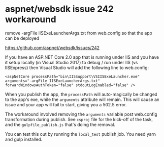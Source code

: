 # aspnet/websdk issue 242 workaround

remove -argFile IISExeLauncherArgs.txt from web.config so that the app can be deployed

https://github.com/aspnet/websdk/issues/242

If you have an ASP.NET Core 2.0 app that is running under IIS and you have it setup locally (in Visual Studio 2017) to debug / run under IIS (vs IISExpress) then Visual Studio will add the following line to web.config:

`<aspNetCore processPath="bin\IISSupport\VSIISExeLauncher.exe" arguments="-argFile IISExeLauncherArgs.txt" forwardWindowsAuthToken="false" stdoutLogEnabled="false" />`

When you publish the app, the `processPath` will auto-magically be changed to the app's exe, while the `arguments` attribute will remain. This will cause an issue and your app will fail to start, giving you a 502.5 error.

The workaround involved removing the `arguments` variable post web.config transformation during publish. See `csproj` file for the kick-off of the task, and the `gulpfile_publish.js` that's doing the removal.

You can test this out by running the `local_test` publish job. You need yarn and gulp installed.
